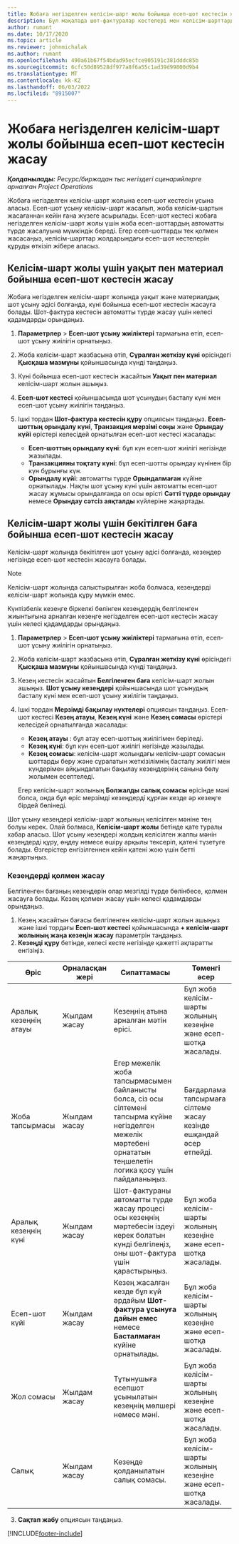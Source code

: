 ```yaml
---
title: Жобаға негізделген келісім-шарт жолы бойынша есеп-шот кестесін жасау
description: Бұл мақалада шот-фактуралар кестелері мен келісім-шарттардағы кезеңдерді жасау жолы туралы ақпарат берілген.
author: rumant
ms.date: 10/17/2020
ms.topic: article
ms.reviewer: johnmichalak
ms.author: rumant
ms.openlocfilehash: 490a61b67f54bdad95ecfce905191c381dddc85b
ms.sourcegitcommit: 6cfc50d89528df977a8f6a55c1ad39d99800d9b4
ms.translationtype: MT
ms.contentlocale: kk-KZ
ms.lasthandoff: 06/03/2022
ms.locfileid: "8915007"
---
```

# <a name="create-an-invoice-schedule-on-a-project-based-contract-line"></a>Жобаға негізделген келісім-шарт жолы бойынша есеп-шот кестесін жасау 

_**Қолданылады:** Ресурс/биржадан тыс негіздегі сценарийлерге арналған Project Operations_

Жобаға негізделген келісім-шарт жолына есеп-шот кестесін ұсына аласыз. Есеп-шот ұсыну келісім-шарт жасалып, жоба келісім-шартын жасағаннан кейін ғана жүзеге асырылады. Есеп-шот кестесі жобаға негізделген келісім-шарт жолы үшін жоба есеп-шоттардың автоматты түрде жасалуына мүмкіндік береді. Егер есеп-шоттарды тек қолмен жасасаңыз, келісім-шарттар жолдарындағы есеп-шот кестелерін құруды өткізіп жібере аласыз.

## <a name="create-a-time-and-material-invoice-schedule-for-a-contract-line"></a>Келісім-шарт жолы үшін уақыт пен материал бойынша есеп-шот кестесін жасау

Жобаға негізделген келісім-шарт жолында уақыт және материалдық шот ұсыну әдісі болғанда, күні бойынша есеп-шот кестесін жасауға болады. Шот-фактура кестесін автоматты түрде жасау үшін келесі қадамдарды орындаңыз.

1. **Параметрлер** > **Есеп-шот ұсыну жиіліктері** тармағына өтіп, есеп-шот ұсыну жиілігін орнатыңыз.
2. Жоба келісім-шарт жазбасына өтіп, **Сұралған жеткізу күні** өрісіндегі **Қысқаша мазмұны** қойыншасында күнді таңдаңыз.
3. Күні бойынша есеп-шот кестесін жасайтын **Уақыт пен материал** келісім-шарт жолын ашыңыз. 
4. **Есеп-шот кестесі** қойыншасында шот ұсынудың басталу күні мен есеп-шот ұсыну жиілігін таңдаңыз.
5. Ішкі тордан **Шот-фактура кестесін құру** опциясын таңдаңыз. **Есеп-шоттың орындалу күні**, **Транзакция мерзімі соңы** және **Орындау күйі** өрістері келесідей орнатылған есеп-шот кестесі жасалады:

    - **Есеп-шоттың орындалу күні**: бұл күн есеп-шот жиілігі негізінде жазылады.
    - **Транзакцияны тоқтату күні**: бұл есеп-шотты орындау күнінен бір күн бұрынғы күн.
    - **Орындалу күйі**: автоматты түрде **Орындалмаған** күйіне орнатылады. Нақты шот ұсыну күні үшін автоматты есеп-шот жасау жұмысы орындалғанда ол осы өрісті **Сәтті түрде орындау** немесе **Орындау сәтсіз аяқталды** күйлеріне жаңартады.

## <a name="create-a-fixed-price-invoice-schedule-for-a-contract-line"></a>Келісім-шарт жолы үшін бекітілген баға бойынша есеп-шот кестесін жасау

Келісім-шарт жолында бекітілген шот ұсыну әдісі болғанда, кезеңдер негізінде есеп-шот кестесін жасауға болады. 

> [!NOTE]
> Келісім-шарт жолында салыстырылған жоба болмаса, кезеңдерді келісім-шарт жолында құру мүмкін емес.

Күнтізбелік кезеңге біркелкі бөлінген кезеңдердің белгіленген жиынтығына арналған кезеңге негізделген есеп-шот кестесін жасау үшін келесі қадамдарды орындаңыз.

1. **Параметрлер** > **Есеп-шот ұсыну жиіліктері** тармағына өтіп, есеп-шот ұсыну жиілігін орнатыңыз.
2. Жоба келісім-шарт жазбасына өтіп, **Сұралған жеткізу күні** өрісіндегі **Қысқаша мазмұны** қойыншасында күнді таңдаңыз.
3. Кезең кестесін жасайтын **Белгіленген баға** келісім-шарт жолын ашыңыз. **Шот ұсыну кезеңдері** қойыншасында шот ұсынудың басталу күні мен есеп-шот ұсыну жиілігін таңдаңыз. 
4. Ішкі тордан **Мерзімді бақылау нүктелері** опциясын таңдаңыз. Есеп-шот кестесі **Кезең атауы**, **Кезең күні** және **Кезең сомасы** өрістері келесідей орнатылғанда жасалады:

    - **Кезең атауы** : бұл атау есеп-шоттың жиілігімен беріледі.
    - **Кезең күні**: бұл күн есеп-шот жиілігі негізінде жазылады.
    - **Кезең сомасы**: келісім-шарт жолындағы келісім-шарт сомасын шоттарды беру және сұралатын жеткізілімнің басталу жиілігі мен күндерімен айқындалатын бақылау кезеңдерінің санына бөлу жолымен есептеледі.

    Егер келісім-шарт жолының **Болжалды салық сомасы** өрісінде мәні болса, онда бұл өріс мерзімді кезеңдерді құрған кезде әр кезеңге бірдей бөлінеді.

Шот ұсыну кезеңдері келісім-шарт жолының келісілген мәніне тең болуы керек. Олай болмаса, **Келісім-шарт жолы** бетінде қате туралы хабар аласыз. Шот ұсыну кезеңдері жолдың келісілген жалпы мәнін кезеңдерді құру, өңдеу немесе өшіру арқылы тексеріп, қатені түзетуге болады. Өзгерістер енгізілгеннен кейін қатені жою үшін бетті жаңартыңыз.

### <a name="manually-create-milestones"></a>Кезеңдерді қолмен жасау

Белгіленген бағаның кезеңдерін олар мезгілді түрде бөлінбесе, қолмен жасауға болады. Кезең қолмен жасау үшін келесі қадамдарды орындаңыз.

1. Кезең жасайтын бағасы белгіленген келісім-шарт жолын ашыңыз және ішкі тордағы **Есеп-шот кестесі** қойыншасында **+ келісім-шарт жолының жаңа кезеңін жасау** параметрін таңдаңыз. 
2. **Кезеңді құру** бетінде, келесі кесте негізінде қажетті ақпаратты енгізіңіз.

| Өріс | Орналасқан жері | Сипаттамасы | Төменгі әсер |
| --- | --- | --- | --- |
| Аралық кезеңнің атауы | Жылдам жасау | Кезеңнің атына арналған мәтін өрісі. | Бұл жоба келісім-шарты жолының кезеңіне және есеп-шотқа жасалады. |
| Жоба тапсырмасы | Жылдам жасау | Егер межелік жоба тапсырмасымен байланысты болса, сіз осы сілтемені тапсырма күйіне негізделген межелік мәртебені орнататын теңшелетін логика қосу үшін пайдаланыңыз. | Бағдарлама тапсырмаға сілтеме жасау кезінде ешқандай әсер етпейді. |
| Аралық кезеңнің күні | Жылдам жасау | Шот-фактураны автоматты түрде жасау процесі осы кезеңнің мәртебесін іздеуі керек болатын күнді белгілеңіз, оны шот-фактура үшін қарастырыңыз. | Бұл жоба келісім-шарты жолының кезеңіне және есеп-шотқа жасалады. |
| Есеп-шот күйі | Жылдам жасау | Кезең жасалған кезде бұл күй әрдайым **Шот-фактура ұсынуға дайын емес** немесе **Басталмаған** күйіне орнатылады. | Бұл жоба келісім-шарты жолының кезеңіне және есеп-шотқа жасалады. |
| Жол сомасы | Жылдам жасау | Тұтынушыға есепшот ұсынылатын кезеңнің мөлшері немесе мәні. | Бұл жоба келісім-шарты жолының кезеңіне және есеп-шотқа жасалады. |
| Салық | Жылдам жасау | Кезеңде қолданылатын салық сомасы. | Бұл жоба келісім-шарты жолының кезеңіне және есеп-шотқа жасалады. |

3. **Сақтап жабу** опциясын таңдаңыз.


[!INCLUDE[footer-include](../includes/footer-banner.md)]